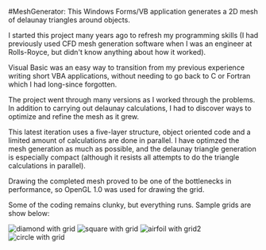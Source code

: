 #MeshGenerator:
This Windows Forms/VB application generates a 2D mesh of delaunay triangles around objects.

I started this project many years ago to refresh my programming skills (I had previously used CFD mesh generation software
when I was an engineer at Rolls-Royce, but didn't know anything about how it worked).

Visual Basic was an easy way to transition from my previous experience writing short VBA applications, without needing to go back to
C or Fortran which I had long-since forgotten.

The project went through many versions as I worked through the problems. In addition to carrying out delaunay calculations, I had to discover ways to optimize
and refine the mesh as it grew.

This latest iteration uses a five-layer structure, object oriented code and a limited amount of calculations are done in parallel.
I have optimzed the mesh generation as much as possible, and the delaunay triangle
generation is especially compact (although it resists all attempts to do the triangle calculations in parallel).

Drawing the completed mesh proved to be one of the bottlenecks in performance, so OpenGL 1.0 was used for drawing the grid.

Some of the coding remains clunky, but everything runs. Sample grids are show below:

![diamond with grid](https://user-images.githubusercontent.com/17559271/227782854-034e1445-a09c-4cab-87a8-f8fa693086a9.png)
![square with grid](https://user-images.githubusercontent.com/17559271/227782858-920a1e7b-2632-4688-acd1-fc29a559b7f4.png)
![airfoil with grid2](https://user-images.githubusercontent.com/17559271/227782862-24d19678-ff6d-4405-9c86-1467d4cfeb5f.png)
![circle with grid](https://user-images.githubusercontent.com/17559271/227782868-d238138b-b9a3-4802-a2d4-b7d85af12479.png)
